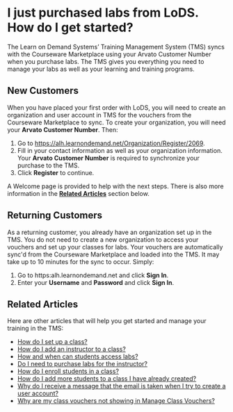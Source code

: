 # I just purchased labs from LoDS. How do I get started?

The Learn on Demand Systems’ Training Management System (TMS) syncs with the Courseware Marketplace using your Arvato Customer Number when you purchase labs. The TMS gives you everything you need to manage your labs as well as your learning and training programs.

## New Customers

When you have placed your first order with LoDS, you will need to create an organization and user account in TMS for the vouchers from the Courseware Marketplace to sync. To create your organization, you will need your **Arvato Customer Number**. Then:
1. Go to https://alh.learnondemand.net/Organization/Register/2069.
1. Fill in your contact information as well as your organization information. Your **Arvato Customer Number** is required to synchronize your purchase to the TMS.
1. Click **Register** to continue.

A Welcome page is provided to help with the next steps. There is also more information in the [**Related Articles**](#related-articles) section below.

## Returning Customers

As a returning customer, you already have an organization set up in the TMS. You do not need to create a new organization to access your vouchers and set up your classes for labs. Your vouchers are automatically sync'd from the Courseware Marketplace and loaded into the TMS. It may take up to 10 minutes for the sync to occur. Simply:
1. Go to https:alh.learnondemand.net and click **Sign In**.
1. Enter your **Username** and **Password** and click **Sign In**.

## Related Articles

Here are other articles that will help you get started and manage your training in the TMS:
- [How do I set up a class?](set-up-class.md)
- [How do I add an instructor to a class?](add-instructor-to-class.md)
- [How and when can students access labs?](../faq-for-arvato-marketplace/students-access-labs.md)
- [Do I need to purchase labs for the instructor?](../faq-for-arvato-marketplace/purchase-labs-for-instructor.md)
- [How do I enroll students in a class?](enroll-students-in-class.md)
- [How do I add more students to a class I have already created?](add-more-students-to-class.md)
- [Why do I receive a message that the email is taken when I try to create a user account?](../user-accounts/email-taken-message.md)
- [Why are my class vouchers not showing in Manage Class Vouchers?](../faq-for-arvato-marketplace/vouchers-not-showing-in-manage-class-vouchers.md)